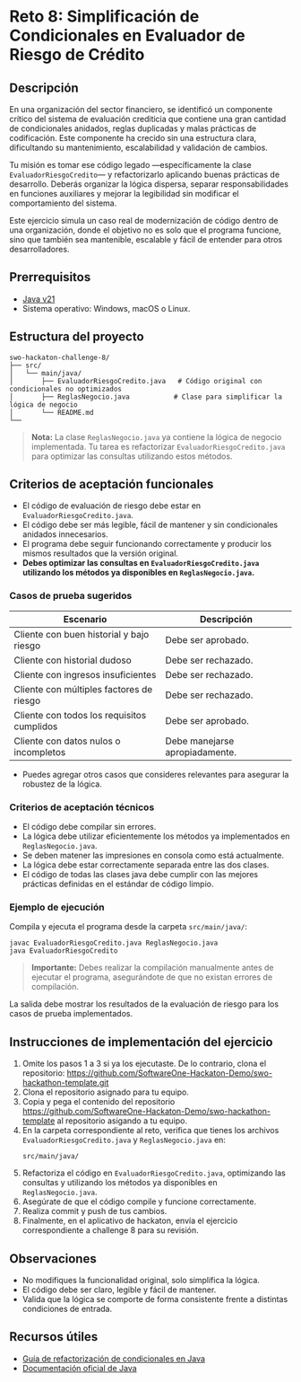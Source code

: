 # Reto 8: Simplificación de Condicionales en Evaluador de Riesgo de Crédito

## Descripción
En una organización del sector financiero, se identificó un componente crítico del sistema de evaluación crediticia que contiene una gran cantidad de condicionales anidados, reglas duplicadas y malas prácticas de codificación. Este componente ha crecido sin una estructura clara, dificultando su mantenimiento, escalabilidad y validación de cambios.

Tu misión es tomar ese código legado —específicamente la clase `EvaluadorRiesgoCredito`— y refactorizarlo aplicando buenas prácticas de desarrollo. Deberás organizar la lógica dispersa, separar responsabilidades en funciones auxiliares y mejorar la legibilidad sin modificar el comportamiento del sistema.

Este ejercicio simula un caso real de modernización de código dentro de una organización, donde el objetivo no es solo que el programa funcione, sino que también sea mantenible, escalable y fácil de entender para otros desarrolladores.

## Prerrequisitos
- [Java v21](https://www.oracle.com/co/java/technologies/downloads/)
- Sistema operativo: Windows, macOS o Linux.

## Estructura del proyecto
```
swo-hackaton-challenge-8/
├── src/
│   └── main/java/
│       ├── EvaluadorRiesgoCredito.java   # Código original con condicionales no optimizados
│       ├── ReglasNegocio.java           # Clase para simplificar la lógica de negocio
│       └── README.md
└── 
```

> **Nota:** La clase `ReglasNegocio.java` ya contiene la lógica de negocio implementada. Tu tarea es refactorizar `EvaluadorRiesgoCredito.java` para optimizar las consultas utilizando estos métodos.

## Criterios de aceptación funcionales
- El código de evaluación de riesgo debe estar en `EvaluadorRiesgoCredito.java`.
- El código debe ser más legible, fácil de mantener y sin condicionales anidados innecesarios.
- El programa debe seguir funcionando correctamente y producir los mismos resultados que la versión original.
- **Debes optimizar las consultas en `EvaluadorRiesgoCredito.java` utilizando los métodos ya disponibles en `ReglasNegocio.java`.**

### Casos de prueba sugeridos
| Escenario | Descripción |
|-----------|-------------|
| Cliente con buen historial y bajo riesgo | Debe ser aprobado. |
| Cliente con historial dudoso | Debe ser rechazado. |
| Cliente con ingresos insuficientes | Debe ser rechazado. |
| Cliente con múltiples factores de riesgo | Debe ser rechazado. |
| Cliente con todos los requisitos cumplidos | Debe ser aprobado. |
| Cliente con datos nulos o incompletos | Debe manejarse apropiadamente. |

- Puedes agregar otros casos que consideres relevantes para asegurar la robustez de la lógica.

### Criterios de aceptación técnicos
- El código debe compilar sin errores.
- La lógica debe utilizar eficientemente los métodos ya implementados en `ReglasNegocio.java`.
- Se deben matener las impresiones en consola como está actualmente.
- La lógica debe estar correctamente separada entre las dos clases.
- El código de todas las clases java debe cumplir con las mejores prácticas definidas en el estándar de código limpio.

### Ejemplo de ejecución
Compila y ejecuta el programa desde la carpeta `src/main/java/`:
```
javac EvaluadorRiesgoCredito.java ReglasNegocio.java
java EvaluadorRiesgoCredito
```
> **Importante:** Debes realizar la compilación manualmente antes de ejecutar el programa, asegurándote de que no existan errores de compilación.

La salida debe mostrar los resultados de la evaluación de riesgo para los casos de prueba implementados.

## Instrucciones de implementación del ejercicio
1. Omite los pasos 1 a 3 si ya los ejecutaste. De lo contrario, clona el repositorio:
   https://github.com/SoftwareOne-Hackaton-Demo/swo-hackathon-template.git
2. Clona el repositorio asignado para tu equipo.
3. Copia y pega el contenido del repositorio https://github.com/SoftwareOne-Hackaton-Demo/swo-hackathon-template al repositorio asigando a tu equipo.
4. En la carpeta correspondiente al reto, verifica que tienes los archivos `EvaluadorRiesgoCredito.java` y `ReglasNegocio.java` en:
   ```
   src/main/java/
   ```
5. Refactoriza el código en `EvaluadorRiesgoCredito.java`, optimizando las consultas y utilizando los métodos ya disponibles en `ReglasNegocio.java`.
6. Asegúrate de que el código compile y funcione correctamente.
7. Realiza commit y push de tus cambios.
8. Finalmente, en el aplicativo de hackaton, envía el ejercicio correspondiente a challenge 8 para su revisión.

## Observaciones
- No modifiques la funcionalidad original, solo simplifica la lógica.
- El código debe ser claro, legible y fácil de mantener.
- Valida que la lógica se comporte de forma consistente frente a distintas condiciones de entrada.

## Recursos útiles
- [Guía de refactorización de condicionales en Java](https://refactoring.guru/es/replace-nested-conditional-with-guard-clauses)
- [Documentación oficial de Java](https://docs.oracle.com/en/java/)

